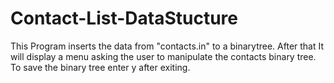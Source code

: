 # Contact-List-DataStucture
This Program inserts the data from "contacts.in" to a binarytree. After that It will display a menu asking the user to manipulate the contacts binary tree.  To save the binary tree enter y after exiting.
